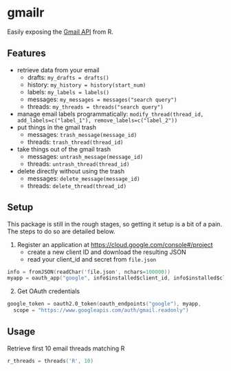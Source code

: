 # gmailr #
Easily exposing the [Gmail API](https://developers.google.com/gmail/api/overview) from R.

## Features ##
- retrieve data from your email
  - drafts: `my_drafts = drafts()`
  - history: `my_history = history(start_num)`
  - labels: `my_labels = labels()`
  - messages: `my_messages = messages("search query")`
  - threads: `my_threads = threads("search query")`
- manage email labels programmatically: `modify_thread(thread_id, add_labels=c("label_1"), remove_labels=c("label_2"))`
- put things in the gmail trash
  - messages: `trash_message(message_id)`
  - threads: `trash_thread(thread_id)`
- take things out of the gmail trash
  - messages: `untrash_message(message_id)`
  - threads: `untrash_thread(thread_id)`
- delete directly without using the trash
  - messages: `delete_message(message_id)`
  - threads: `delete_thread(thread_id)`

## Setup ##
This package is still in the rough stages, so getting it setup is a bit of a pain. The steps to do so are detailed below.

1. Register an application at https://cloud.google.com/console#/project
   - create a new client ID and download the resulting JSON
   - read your client_id and secret from `file.json`

  ```s
  info = fromJSON(readChar('file.json', nchars=100000))
  myapp = oauth_app("google", info$installed$client_id, info$installed$client_secret)
  ```
2. Get OAuth credentials

  ```s
  google_token = oauth2.0_token(oauth_endpoints("google"), myapp,
    scope = "https://www.googleapis.com/auth/gmail.readonly")
  ```

## Usage ##

Retrieve first 10 email threads matching R

```s
r_threads = threads('R', 10)
```
